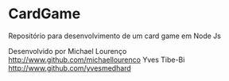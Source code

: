 # CardGame
Repositório para desenvolvimento de um card game em Node Js

Desenvolvido por 
Michael Lourenço http://www.github.com/michaellourenco
Yves Tibe-Bi     http://www.github.com/yvesmedhard
